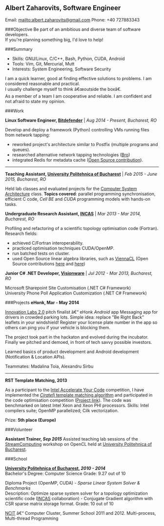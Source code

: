 Albert Zaharovits, Software Engineer
----------------------------------------------------
Email: <mailto:albert.zaharovits@gmail.com>
Phone: +40 727883343


###Objective
Be part of an ambitious and diverse team of software developers.  
If you're planning something big, I'd love to help!

###Summary
* Skills: GNU/Linux, C/C++, Bash, Python, CUDA, Android
* Tools: Vim, Git, Mercurial, Mutt
* Interests: System Engineering, Software Security

I am a quick learner, good at finding effective solutions to problems. I am considered reasonable and practical.  
I usually challenge myself to think â€œoutside the boxâ€.  
As a member of a team I am cooperative and reliable. I am confident and not afraid to state my opinion.

###Work

**Linux Software Engineer, [Bitdefender]** | *Aug 2014 - Present, Bucharest, RO*

Develop and deploy a framework (Python) controlling VMs running files from network tapping:

 * reworked project's architecture similar to Postfix (multiple programs and queues).
 * researched alternative network tapping technologies ([Bro])
 * integrated Redis for metadata cache ([Open Source contribution](https://github.com/bro/bro-plugins/pull/3)).

---

**Teaching Assistant, [University Politehnica of Bucharest]** | *Feb 2015 - June 2015, Bucharest, RO*

Held lab classes and evaluated projects for the [Computer System Architecture] class.
**Topics covered**: parallel programming synchronisation, efficient C code, *Cell BE* and *CUDA* programming models with hands-on tasks.


**Undergraduate Research Assistant, [INCAS]** | *Mar 2013 - Mar 2014, Bucharest, RO*

Profiling and refactoring of a scientific topology optimisation code (Fortran).
Research fields:

  * achieved C/Fortran interoperability.
  * practiced optimisation techniques CUDA/OpenMP.
  * run batched tests on cluster.
  * used Open Source linear algebra libraries, such as [ViennaCL] (Open Source contributions [here](https://github.com/viennacl/viennacl-dev/pull/37) and [here](https://github.com/viennacl/viennacl-dev/pull/41))



**Junior C# .NET Developer, [Visionware]** | *Jul 2012 - Mar 2013, Bucharest, RO*

Microsoft Sharepoint Site Customisation (.NET C# Framework)  
University Phone Poll Application Customization (.NET C# Framework)

###Projects
**eHonk,  Mar - May 2014**

[Innovation Labs 2.0]  pitch finalist â€“ eHonk *Android* app
Messaging app for drivers in crowded parking lots.
Simple idea: replace "Be Right Back" leaflets in your windshield! Register your license plate number in the app so others can ping you if your vehicle is blocking them.

The project took part in the hackaton and evolved during the incubator.  
Finally we pitched and demoed, in front of tech savvy possible investors.

Learned basics of product development and Android development (Notification & Location APIs).

Teammates: Madalina Toia, Alexandru Sirbu

----

**RST Template Matching, 2013**

As a participant to the [Intel Accelerate Your Code] competition,  I have implemented the [*Ciratefi* template matching algorithm] and participated in the code optimisation competition ([Project link](https://github.com/albertzaharovits/template_matching)).
The code was benchmarked on latest Intel Xeon and Xeon PHI processors.
Skills: Intel compilers suite; OpenMP parallelized; Cilk vectorization.

Prize: **5th place (Europe)**

###Volunteer

**Assistant Trainer, *Sep 2015***
Assisted teaching lab sessions of the [StreamComputing] workshop on OpenCL held at [University Politehnica of Bucharest].

###School

**[University Politehnica of Bucharest], *2010 - 2014***  
Bachelor's Degree: Computer Science
Grade: 9.27 out of 10

Diploma Project (OpenMP, CUDA) - *Sparse Linear System Solver & Benchmarks*  
Description: Optimize sparse system solver for a topology optimization scientific code ([INCAS] collaboration) - Conjugate Gradient algorithm with CSR sparse matrix storage format.
Grade: 10 out of 10

[NCIT](https://cluster.grid.pub.ro) â€“ Computer Cluster, Summer School 2011 and 2012. Multi-process, Multi-thread Programming


[Bro]: https://github.com/bro/bro
[Bitdefender]: http://www.bitdefender.ro
[Innovation Labs 2.0]: http://2014.innovationlabs.ro
[StreamComputing]: http://streamcomputing.eu
[ViennaCL]: https://github.com/viennacl/viennacl-dev
[*Ciratefi* template matching algorithm]: http://www.lps.usp.br/hae/Color_Ciratefi_ICAE2010v21.pdf
[Computer System Architecture]: http://cs.curs.pub.ro/wiki/asc/start
[Visionware]: http://www.visionware.ro
[INCAS]: http://incas.ro
[University Politehnica of Bucharest]: http://www.upb.ro/en
[Intel Accelerate Your Code]: http://www.intel-software-academic-program.com/contests/ayc
